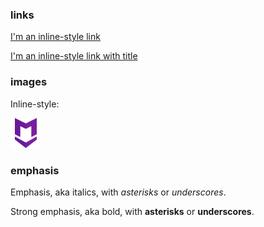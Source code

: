 ### links

[I'm an inline-style link](https://www.google.com)

[I'm an inline-style link with title](https://www.google.com "Google's Homepage")


### images

Inline-style:

![alt text](https://github.com/adam-p/markdown-here/raw/master/src/common/images/icon48.png "Logo Title Text 1")



### emphasis

Emphasis, aka italics, with *asterisks* or _underscores_.

Strong emphasis, aka bold, with **asterisks** or __underscores__.